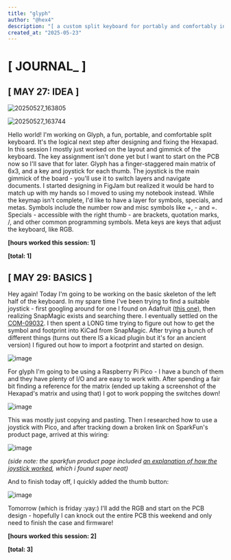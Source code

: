 ```yaml
---
title: "glyph"
author: "@hex4"
description: "[ a custom split keyboard for portably and comfortably interfacing with computer systems ] "
created_at: "2025-05-23"
---
```


# [ JOURNAL_ ]

## [ MAY 27: IDEA ]

![20250527_163805](https://github.com/user-attachments/assets/579e4fdf-607c-4d9c-a123-cc6cfc335620)

![20250527_163744](https://github.com/user-attachments/assets/a831da7a-0973-4c5f-93ca-46ca8e02de78)


Hello world! I'm working on Glyph, a fun, portable, and comfortable split keyboard. It's the logical next step after designing and fixing the Hexapad. In this session I mostly just worked on the layout and gimmick of the keyboard. The key assignment isn't done yet but I want to start on the PCB now so I'll save that for later. Glyph has a finger-staggered main matrix of 6x3, and a key and joystick for each thumb. The joystick is the main gimmick of the board - you'll use it to switch layers and navigate documents. I started designing in FigJam but realized it would be hard to match up with my hands so I moved to using my notebook instead. While the keymap isn't complete, I'd like to have a layer for symbols, specials, and metas. Symbols include the number row and misc symbols like +, - and =. Specials - accessible with the right thumb - are brackets, quotation marks, /, and other common programming symbols. Meta keys are keys that adjust the keyboard, like RGB.

**[hours worked this session: 1]**

**[total: 1]**

## [ MAY 29: BASICS ]

Hey again! Today I'm going to be working on the basic skeleton of the left half of the keyboard. In my spare time I've been trying to find a suitable joystick - first googling around for one I found on Adafruit ([this one](https://www.adafruit.com/product/512)), then realizing SnapMagic exists and searching there. I eventually settled on the [COM-09032](https://www.snapeda.com/parts/COM-09032/SparkFun%20Electronics/view-part/). I then spent a LONG time trying to figure out how to get the symbol and footprint into KiCad from SnapMagic. After trying a bunch of different things (turns out there IS a kicad plugin but it's for an ancient version) I figured out how to import a footprint and started on design.

![image](https://github.com/user-attachments/assets/a510623c-de91-4f6f-8261-4786f6660957)

For glyph I'm going to be using a Raspberry Pi Pico - I have a bunch of them and they have plenty of I/O and are easy to work with. After spending a fair bit finding a reference for the matrix (ended up taking a screenshot of the Hexapad's matrix and using that) I got to work popping the switches down!

![image](https://github.com/user-attachments/assets/c47320f6-371b-49a2-820f-e2081a21fcd0)

This was mostly just copying and pasting. Then I researched how to use a joystick with Pico, and after tracking down a broken link on SparkFun's product page, arrived at this wiring:

![image](https://github.com/user-attachments/assets/171e84b0-5b02-46cd-bfeb-33cb3db54e79)

_(side note: the sparkfun product page included [an explanation of how the joystick worked](https://learn.sparkfun.com/tutorials/thumb-joystick-hookup-guide/how-does-an-analog-thumb-joystick-work), which i found super neat)_

And to finish today off, I quickly added the thumb button:

![image](https://github.com/user-attachments/assets/d809ff7c-a0ac-4345-90a4-d4d2b0ab3b0e)

Tomorrow (which is friday :yay:) I'll add the RGB and start on the PCB design - hopefully I can knock out the entire PCB this weekend and only need to finish the case and firmware!

**[hours worked this session: 2]**

**[total: 3]**


